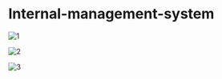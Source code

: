 # Internal-management-system

![1](https://github.com/user-attachments/assets/11b65f3f-b388-488a-a7db-36ec3af2a134)


![2](https://github.com/user-attachments/assets/964b956d-54c2-4a07-a54c-b75fce499090)



![3](https://github.com/user-attachments/assets/52c536ad-ae33-4d32-880e-e926249fb664)

